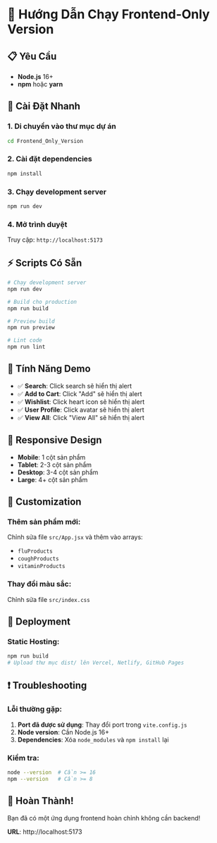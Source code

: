 # 🚀 Hướng Dẫn Chạy Frontend-Only Version

## 📋 Yêu Cầu
- **Node.js** 16+ 
- **npm** hoặc **yarn**

## 🔧 Cài Đặt Nhanh

### 1. Di chuyển vào thư mục dự án
```bash
cd Frontend_Only_Version
```

### 2. Cài đặt dependencies
```bash
npm install
```

### 3. Chạy development server
```bash
npm run dev
```

### 4. Mở trình duyệt
Truy cập: `http://localhost:5173`

## ⚡ Scripts Có Sẵn

```bash
# Chạy development server
npm run dev

# Build cho production
npm run build

# Preview build
npm run preview

# Lint code
npm run lint
```

## 🎯 Tính Năng Demo

- ✅ **Search**: Click search sẽ hiển thị alert
- ✅ **Add to Cart**: Click "Add" sẽ hiển thị alert  
- ✅ **Wishlist**: Click heart icon sẽ hiển thị alert
- ✅ **User Profile**: Click avatar sẽ hiển thị alert
- ✅ **View All**: Click "View All" sẽ hiển thị alert

## 📱 Responsive Design

- **Mobile**: 1 cột sản phẩm
- **Tablet**: 2-3 cột sản phẩm  
- **Desktop**: 3-4 cột sản phẩm
- **Large**: 4+ cột sản phẩm

## 🎨 Customization

### Thêm sản phẩm mới:
Chỉnh sửa file `src/App.jsx` và thêm vào arrays:
- `fluProducts`
- `coughProducts`
- `vitaminProducts`

### Thay đổi màu sắc:
Chỉnh sửa file `src/index.css`

## 🚀 Deployment

### Static Hosting:
```bash
npm run build
# Upload thư mục dist/ lên Vercel, Netlify, GitHub Pages
```

## ❗ Troubleshooting

### Lỗi thường gặp:
1. **Port đã được sử dụng**: Thay đổi port trong `vite.config.js`
2. **Node version**: Cần Node.js 16+
3. **Dependencies**: Xóa `node_modules` và `npm install` lại

### Kiểm tra:
```bash
node --version  # Cần >= 16
npm --version   # Cần >= 8
```

## 🎉 Hoàn Thành!

Bạn đã có một ứng dụng frontend hoàn chỉnh không cần backend!

**URL**: http://localhost:5173

